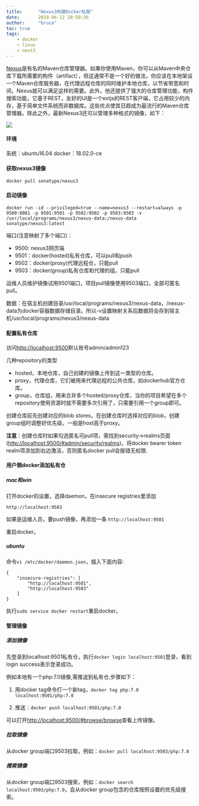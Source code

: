 ```yaml
---
title:      "Nexus3构建Docker私服"
date: 		2019-06-12 20:50:36
author:     "bruce"
toc: true
tags:
    - docker
    - linux
    - next3
---
```


[Nexus](https://www.sonatype.com/nexus-repository-oss)是有名的Maven仓库管理器。如果你使用Maven，你可以从Maven中央仓库下载所需要的构件（artifact），但这通常不是一个好的做法，你应该在本地架设一个Maven仓库服务器，在代理远程仓库的同时维护本地仓库，以节省带宽和时间，Nexus就可以满足这样的需要。此外，他还提供了强大的仓库管理功能，构件搜索功能，它基于REST，友好的UI是一个extjs的REST客户端，它占用较少的内存，基于简单文件系统而非数据库。这些优点使其日趋成为最流行的Maven仓库管理器。除此之外，最新Nexus3还可以管理多种格式的镜像<!-- more -->，如下：

![](https://raw.githubusercontent.com/heyuan110/static-source/master/media/15604059653679/15604059653679.jpg)

#### 环境

系统：ubuntu16.04
docker：18.02.0-ce

#### 获取nexus3镜像

`docker pull sonatype/nexus3`

#### 启动镜像

```
docker run -id --privileged=true --name=nexus3 --restart=always -p 9500:8081 -p 9501:9501 -p 9502:9502 -p 9503:9503 -v /usr/local/programs/nexus3/nexus-data:/nexus-data sonatype/nexus3:latest
```

端口(注意映射了多个端口)：

- 9500: nexus3网页端
- 9501：docker(hosted)私有仓库，可以pull和push
- 9502：docker(proxy)代理远程仓，只能pull
- 9503：docker(group)私有仓库和代理的组，只能pull

运维人员维护镜像试用9501端口，项目pull镜像使用9503端口，全部可匿名pull。

数据：在宿主机创建目录/usr/local/programs/nexus3/nexus-data，/nexus-data为docker容器数据存储目录。所以-v设置映射关系后数据将会存到宿主机/usr/local/programs/nexus3/nexus-data

#### 配置私有仓库

访问<http://localhost:9500>默认账号admin/admin123

几种repository的类型

- hosted，本地仓库，自己创建的镜像上传到这一类型的仓库。
- proxy，代理仓库，它们被用来代理远程的公共仓库，如dockerhub官方仓库。
- group，仓库组，用来合并多个hosted/proxy仓库，当你的项目希望在多个repository使用资源时就不需要多次引用了，只需要引用一个group即可。

创建仓库前先创建对应的blob stores，在创建仓库时选择对应的blob，创建group组时调整好优先级，一般是host高于proxy。

**注意**：创建仓库时如果勾选匿名可pull项，需找到security->realms页面(<http://localhost:9500/#admin/security/realms>)，将docker bearer token realm项添加到右边激活，否则匿名docker pull会报错无权限.

#### 用户侧docker添加私有仓

##### mac和win

打开docker的设置，选择daemon，在insecure registries里添加

```
http://localhost:9503
```

如果是运维人员，要push镜像，再添加一条 `http://localhost:9501`

重启docker。

##### ubuntu

命令`vi /etc/docker/daemon.json`，插入下面内容:

```
{
    "insecure-registries": [
        "http://localhost:9501",
        "http://localhost:9503"
    ]
}
```

执行`sudo service docker restart`重启docker。

#### 管理镜像

##### 添加镜像

先登录到localhost:9501私有仓，执行`docker login localhost:9501`登录，看到login success表示登录成功。

例如本地有一个php:7.0镜像,需推送到私有仓,步骤如下：

1. 用docker tag命令打一个新tag，`docker tag php:7.0 localhost:9501/php:7.0`

2. 推送：`docker push localhost:9501/php:7.0`

可以打开<http://localhost:9500/#browse/browse>查看上传镜像。
 
##### 拉取镜像

从docker group端口9503拉取，例如：`docker pull localhost:9503/php:7.0`

##### 搜索镜像
从docker group端口9503搜索，例如：`docker search localhost:9503/php:7.0`，会从docker group包含的仓库按照设置的优先级搜索。






